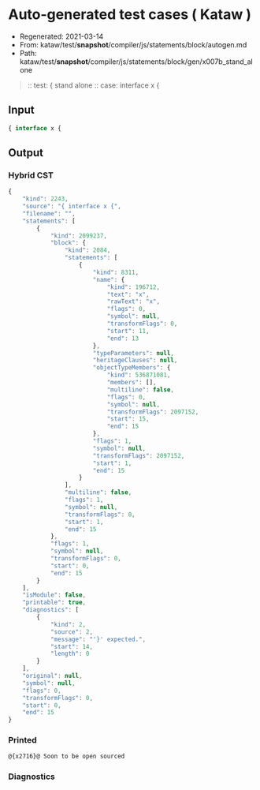 # Auto-generated test cases ( Kataw )
- Regenerated: 2021-03-14
- From: kataw/test/__snapshot__/compiler/js/statements/block/autogen.md
- Path: kataw/test/__snapshot__/compiler/js/statements/block/gen/x007b_stand_alone
> :: test: { stand alone
> :: case: interface x {
## Input

`````js
{ interface x {
`````

## Output

### Hybrid CST

```javascript
{
    "kind": 2243,
    "source": "{ interface x {",
    "filename": "",
    "statements": [
        {
            "kind": 2099237,
            "block": {
                "kind": 2084,
                "statements": [
                    {
                        "kind": 8311,
                        "name": {
                            "kind": 196712,
                            "text": "x",
                            "rawText": "x",
                            "flags": 0,
                            "symbol": null,
                            "transformFlags": 0,
                            "start": 11,
                            "end": 13
                        },
                        "typeParameters": null,
                        "heritageClauses": null,
                        "objectTypeMembers": {
                            "kind": 536871081,
                            "members": [],
                            "multiline": false,
                            "flags": 0,
                            "symbol": null,
                            "transformFlags": 2097152,
                            "start": 15,
                            "end": 15
                        },
                        "flags": 1,
                        "symbol": null,
                        "transformFlags": 2097152,
                        "start": 1,
                        "end": 15
                    }
                ],
                "multiline": false,
                "flags": 1,
                "symbol": null,
                "transformFlags": 0,
                "start": 1,
                "end": 15
            },
            "flags": 1,
            "symbol": null,
            "transformFlags": 0,
            "start": 0,
            "end": 15
        }
    ],
    "isModule": false,
    "printable": true,
    "diagnostics": [
        {
            "kind": 2,
            "source": 2,
            "message": "'}' expected.",
            "start": 14,
            "length": 0
        }
    ],
    "original": null,
    "symbol": null,
    "flags": 0,
    "transformFlags": 0,
    "start": 0,
    "end": 15
}
```

### Printed

```javascript
@{x2716}@ Soon to be open sourced
```

### Diagnostics

```javascript

```

